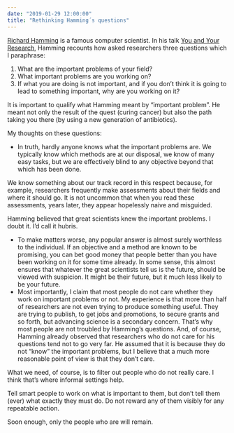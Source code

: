 ```yaml
---
date: "2019-01-29 12:00:00"
title: "Rethinking Hamming´s questions"
---
```




[Richard Hamming](https://en.wikipedia.org/wiki/Richard_Hamming) is a famous computer scientist. In his talk [You and Your Research](http://www.cs.virginia.edu/~robins/YouAndYourResearch.html), Hamming recounts how asked researchers three questions which I paraphrase:

1. What are the important problems of your field?
1. What important problems are you working on?
1. If what you are doing is not important, and if you don&rsquo;t think it is going to lead to something important, why are you working on it?


It is important to qualify what Hamming meant by &ldquo;important problem&rdquo;. He meant not only the result of the quest (curing cancer) but also the path taking you there (by using a new generation of antibiotics).

My thoughts on these questions:

- In truth, hardly anyone knows what the important problems are. We typically know which methods are at our disposal, we know of many easy tasks, but we are effectively blind to any objective beyond that which has been done.

We know something about our track record in this respect because, for example, researchers frequently make assessments about their fields and where it should go. It is not uncommon that when you read these assessments, years later, they appear hopelessly naive and misguided. 

Hamming believed that great scientists knew the important problems. I doubt it. I&rsquo;d call it hubris.
- To make matters worse, any popular answer is almost surely worthless to the individual. If an objective and a method are known to be promising, you can bet good money that people better than you have been working on it for some time already. In some sense, this almost ensures that whatever the great scientists tell us is the future, should be viewed with suspicion. It might be their future, but it much less likely to be your future.
- Most importantly, I claim that most people do not care whether they work on important problems or not. My experience is that more than half of researchers are not even trying to produce something useful. They are trying to publish, to get jobs and promotions, to secure grants and so forth, but advancing science is a secondary concern. That&rsquo;s why most people are not troubled by Hamming&rsquo;s questions. And, of course, Hamming already observed that researchers who do not care for his questions tend not to go very far. He assumed that it is because they do not &ldquo;know&rdquo; the important problems, but I believe that a much more reasonable point of view is that they don&rsquo;t care.


What we need, of course, is to filter out people who do not really care. I think that&rsquo;s where informal settings help.

Tell smart people to work on what is important to them, but don&rsquo;t tell them (ever) what exactly they must do. Do not reward any of them visibly for any repeatable action.

Soon enough, only the people who are will remain.

